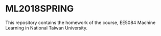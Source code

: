 # ML2018SPRING

This repository contains the homework of the course, EE5084 Machine Learning in National Taiwan University.
